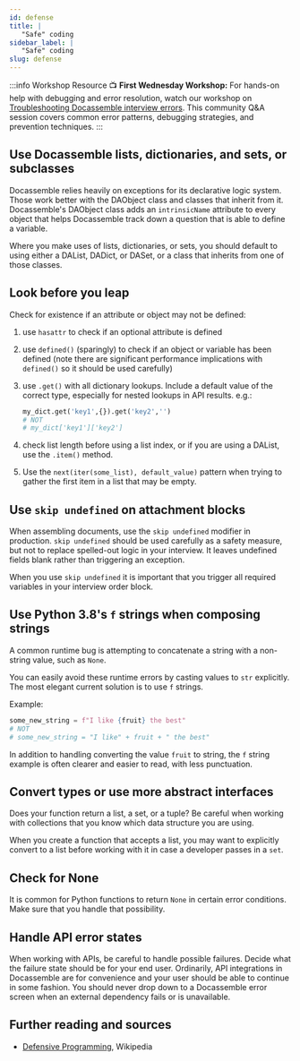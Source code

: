 ```yaml
---
id: defense
title: |
   "Safe" coding
sidebar_label: |
   "Safe" coding
slug: defense
---
```


:::info Workshop Resource
📺 **First Wednesday Workshop:** For hands-on help with debugging and error resolution, watch our workshop on [Troubleshooting Docassemble interview errors](https://suffolklitlab.org/troubleshooting-docassemble-interview-errors-workshop/). This community Q&A session covers common error patterns, debugging strategies, and prevention techniques.
:::

## Use Docassemble lists, dictionaries, and sets, or subclasses

Docassemble relies heavily on exceptions for its declarative logic
system. Those work better with the DAObject class and classes that
inherit from it. Docassemble's DAObject class adds an `intrinsicName`
attribute to every object that helps Docassemble track down a question
that is able to define a variable.

Where you make uses of lists, dictionaries, or sets, you should
default to using either a DAList, DADict, or DASet, or a class that
inherits from one of those classes.

## Look before you leap

Check for existence if an attribute or object may not be defined:

1. use `hasattr` to check if an optional attribute is defined
1. use `defined()` (sparingly) to check if an object or variable has been
   defined (note there are significant performance implications with `defined()`
   so it should be used carefully)
1. use `.get()` with all dictionary lookups. Include a default value of the
   correct type, especially for nested lookups in API results.
   e.g.:

   ```python
   my_dict.get('key1',{}).get('key2','')
   # NOT
   # my_dict['key1']['key2']
   ```
1. check list length before using a list index, or if you are using a DAList,
   use the `.item()` method.
1. Use the `next(iter(some_list), default_value)` pattern when trying to gather
   the first item in a list that may be empty.


## Use `skip undefined` on attachment blocks

When assembling documents, use the `skip undefined` modifier in production.
`skip undefined` should be used carefully as a safety measure, but not
to replace spelled-out logic in your interview. It leaves undefined fields
blank rather than triggering an exception.

When you use `skip undefined` it is important that you trigger all required
variables in your interview order block.

## Use Python 3.8's `f` strings when composing strings

A common runtime bug is attempting to concatenate a string with a non-string
value, such as `None`.

You can easily avoid these runtime errors by casting values to `str` explicitly.
The most elegant current solution is to use `f` strings.

Example:

```python
some_new_string = f"I like {fruit} the best"
# NOT 
# some_new_string = "I like" + fruit + " the best"
```

In addition to handling converting the value `fruit` to string, the `f` string
example is often clearer and easier to read, with less punctuation.

## Convert types or use more abstract interfaces

Does your function return a list, a set, or a tuple? Be careful when working
with collections that you know which data structure you are using.

When you create a function that accepts a list, you may want to explicitly
convert to a list before working with it in case a developer passes in a `set`.

## Check for None

It is common for Python functions to return `None` in certain error
conditions. Make sure that you handle that possibility.

## Handle API error states

When working with APIs, be careful to handle possible failures. Decide what the
failure state should be for your end user. Ordinarily, API integrations in
Docassemble are for convenience and your user should be able to continue in some
fashion. You should never drop down to a Docassemble error screen when an
external dependency fails or is unavailable.

## Further reading and sources

* [Defensive Programming](https://en.wikipedia.org/wiki/Defensive_programming), Wikipedia

